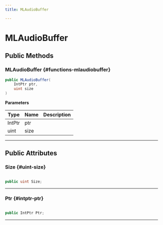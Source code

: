 ```yaml
---
title: MLAudioBuffer

---
```


# MLAudioBuffer










## Public Methods

###  MLAudioBuffer {#functions-mlaudiobuffer}

```csharp
public MLAudioBuffer(
    IntPtr ptr,
    uint size
)
```


**Parameters**

| Type | Name  | Description  | 
|--|--|--|
| IntPtr |ptr||
| uint |size||






-----------

## Public Attributes

### Size {#uint-size}

```csharp

public uint Size;

```






-----------

### Ptr {#intptr-ptr}

```csharp

public IntPtr Ptr;

```






-----------

